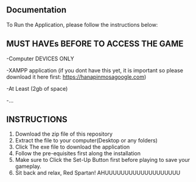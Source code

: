 ## Documentation

To Run the Application, please follow the instructions below:

## MUST HAVEs BEFORE TO ACCESS THE GAME
-Computer DEVICES ONLY

-XAMPP application
(if you dont have this yet, it is important so please download it here first: https://hanapinmosagoogle.com)

-At Least (2gb of space)

-...
## INSTRUCTIONS
1. Download the zip file of this repository
2. Extract the file to your computer(Desktop or any folders)
3. Click The exe file to download the application
4. Follow the pre-equisites first along the installation
5. Make sure to Click the Set-Up Button first before playing to save your gameplay.
6. Sit back and relax, Red Spartan! AHUUUUUUUUUUUUUUUUUUU